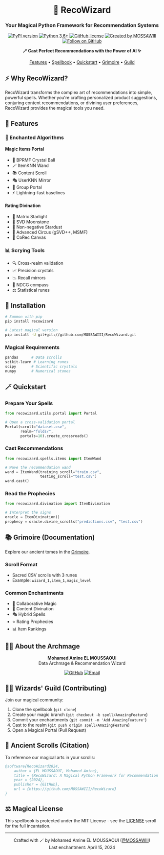 <div align="center">

# 🎯 RecoWizard
### Your Magical Python Framework for Recommendation Systems

[![PyPI version](https://badge.fury.io/py/recowizard.svg)](https://badge.fury.io/py/recowizard)
[![Python 3.6+](https://img.shields.io/badge/python-3.6+-blue.svg)](https://www.python.org/downloads/)
[![GitHub license](https://img.shields.io/github/license/MOSSAWIII/RecoWizard.svg)](https://github.com/MOSSAWIII/RecoWizard/blob/master/LICENSE)
[![Created by MOSSAWIII](https://img.shields.io/badge/created%20by-MOSSAWIII-blue)](https://github.com/MOSSAWIII)
[![Follow on GitHub](https://img.shields.io/github/followers/MOSSAWIII?label=Follow&style=social)](https://github.com/MOSSAWIII)

<p align="center">
  <strong>🪄 Cast Perfect Recommendations with the Power of AI ✨</strong>
</p>

<p align="center">
  <a href="#-features">Features</a> •
  <a href="#-spellbook">Spellbook</a> •
  <a href="#-quickstart">Quickstart</a> •
  <a href="#-grimoire">Grimoire</a> •
  <a href="#-wizards-guild">Guild</a>
</p>

</div>

## ⚡ Why RecoWizard?

RecoWizard transforms the complex art of recommendations into simple, powerful spells. Whether you're crafting personalized product suggestions, conjuring content recommendations, or divining user preferences, RecoWizard provides the magical tools you need.

## 🌟 Features

### 🎯 Enchanted Algorithms

#### Magic Items Portal
- 🔮 BPRMF Crystal Ball
- 🪄 ItemKNN Wand
- 📚 Content Scroll
- 🎭 UserKNN Mirror
- 🌌 Group Portal
- ⚡ Lightning-fast baselines

#### Rating Divination
- 🌠 Matrix Starlight
- 🌙 SVD Moonstone
- 💫 Non-negative Stardust
- 🎪 Advanced Circus (gSVD++, MSMF)
- 🎨 CoRec Canvas

### 📊 Scrying Tools
- 🔍 Cross-realm validation
- 📈 Precision crystals
- 📉 Recall mirrors
- 🎯 NDCG compass
- ⚖️ Statistical runes

## 💫 Installation

```bash
# Summon with pip
pip install recowizard

# Latest magical version
pip install -U git+git://github.com/MOSSAWIII/RecoWizard.git
```

### Magical Requirements
```bash
pandas      # Data scrolls
scikit-learn # Learning runes
scipy       # Scientific crystals
numpy       # Numerical stones
```

## 🪄 Quickstart

### Prepare Your Spells
```python
from recowizard.utils.portal import Portal

# Open a cross-validation portal
Portal(scroll="dataset.csv", 
       realm="folds/", 
       portals=10).create_crossroads()
```

### Cast Recommendations
```python
from recowizard.spells.items import ItemWand

# Wave the recommendation wand
wand = ItemWand(training_scroll="train.csv", 
                testing_scroll="test.csv")
wand.cast()
```

### Read the Prophecies
```python
from recowizard.divination import ItemDivination

# Interpret the signs
oracle = ItemDivination()
prophecy = oracle.divine_scrolls("predictions.csv", "test.csv")
```

## 📚 Grimoire (Documentation)

Explore our ancient tomes in the [Grimoire](https://github.com/MOSSAWIII/RecoWizard/wiki).

### Scroll Format
- Sacred CSV scrolls with 3 runes
- Example: `wizard_1,item_1,magic_level`

### Common Enchantments
- 🤝 Collaborative Magic
- 📖 Content Divination
- 🎭 Hybrid Spells
- ⭐ Rating Prophecies
- 📊 Item Rankings

## 🧙‍♂️ About the Archmage

<div align="center">

**Mohamed Amine EL MOUSSAOUI**  
Data Archmage & Recommendation Wizard

[![GitHub](https://img.shields.io/badge/GitHub-MOSSAWIII-181717?style=for-the-badge&logo=github)](https://github.com/MOSSAWIII)
[![Email](https://img.shields.io/badge/Magic%20Mail-maelmoussaoui1%40gmail.com-D14836?style=for-the-badge&logo=gmail)](mailto:maelmoussaoui1@gmail.com)

</div>

## 🧙‍♀️ Wizards' Guild (Contributing)

Join our magical community:

1. Clone the spellbook (`git clone`)
2. Create your magic branch (`git checkout -b spell/AmazingFeature`)
3. Commit your enchantments (`git commit -m 'Add AmazingFeature'`)
4. Cast to the realm (`git push origin spell/AmazingFeature`)
5. Open a Magical Portal (Pull Request)

## 📜 Ancient Scrolls (Citation)

To reference our magical arts in your scrolls:

```bibtex
@software{RecoWizard2024,
    author = {EL MOUSSAOUI, Mohamed Amine},
    title = {RecoWizard: A Magical Python Framework for Recommendation Systems},
    year = {2024},
    publisher = {GitHub},
    url = {https://github.com/MOSSAWIII/RecoWizard}
}
```

## ⚖️ Magical License

This spellbook is protected under the MIT License - see the [LICENSE](LICENSE) scroll for the full incantation.

---

<div align="center">

Crafted with 🪄 by Mohamed Amine EL MOUSSAOUI ([@MOSSAWIII](https://github.com/MOSSAWIII))  
Last enchantment: April 15, 2024

</div>